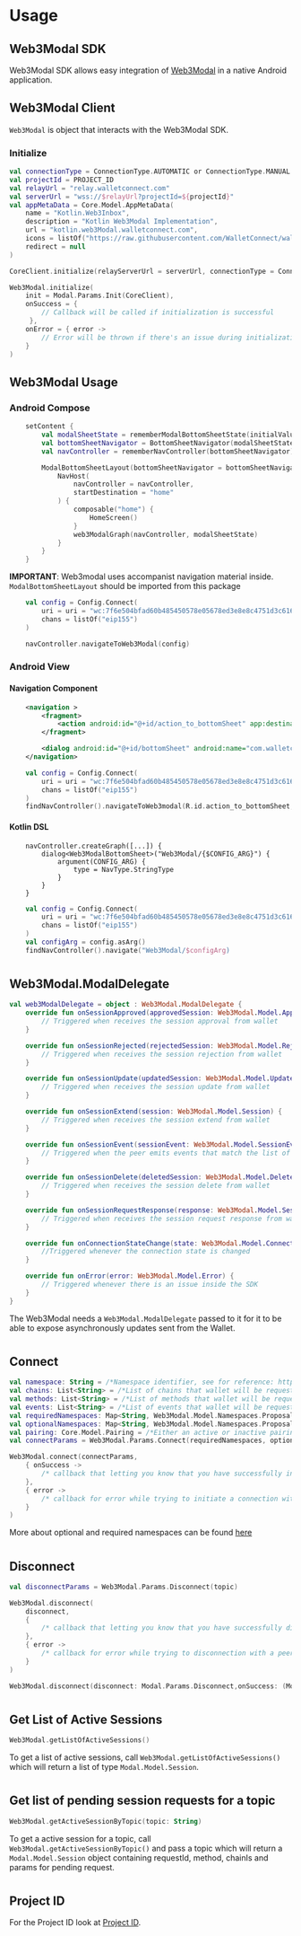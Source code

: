 # Usage

## Web3Modal SDK

Web3Modal SDK allows easy integration of [Web3Modal](https://web3modal.com/) in a native Android application.

## Web3Modal Client

`Web3Modal` is object that interacts with the Web3Modal SDK.

### Initialize

```kotlin
val connectionType = ConnectionType.AUTOMATIC or ConnectionType.MANUAL
val projectId = PROJECT_ID
val relayUrl = "relay.walletconnect.com"
val serverUrl = "wss://$relayUrl?projectId=${projectId}"
val appMetaData = Core.Model.AppMetaData(
    name = "Kotlin.Web3Inbox",
    description = "Kotlin Web3Modal Implementation",
    url = "kotlin.web3Modal.walletconnect.com",
    icons = listOf("https://raw.githubusercontent.com/WalletConnect/walletconnect-assets/master/Icon/Gradient/Icon.png"),
    redirect = null
)

CoreClient.initialize(relayServerUrl = serverUrl, connectionType = ConnectionType.AUTOMATIC, application = this, metaData = appMetaData)

Web3Modal.initialize(
    init = Modal.Params.Init(CoreClient),
    onSuccess = {
        // Callback will be called if initialization is successful
     },
    onError = { error -> 
        // Error will be thrown if there's an issue during initialization
    }
)
```

## Web3Modal Usage

### Android Compose

````kotlin
    setContent {
        val modalSheetState = rememberModalBottomSheetState(initialValue = ModalBottomSheetValue.Hidden, skipHalfExpanded = true)
        val bottomSheetNavigator = BottomSheetNavigator(modalSheetState)
        val navController = rememberNavController(bottomSheetNavigator)

        ModalBottomSheetLayout(bottomSheetNavigator = bottomSheetNavigator) {
            NavHost(
                navController = navController,
                startDestination = "home"
            ) {
                composable("home") {
                    HomeScreen()
                }
                web3ModalGraph(navController, modalSheetState)
            }
        }
    }
````
**IMPORTANT**: Web3modal uses accompanist navigation material inside. `ModalBottomSheetLayout` should be imported from this package

````kotlin
    val config = Config.Connect(
        uri = uri = "wc:7f6e504bfad60b485450578e05678ed3e8e8c4751d3c6160be17160d63ec90f9@2",
        chans = listOf("eip155")
    )

    navController.navigateToWeb3Modal(config)
````

### Android View

#### Navigation Component

````xml
    <navigation >
        <fragment>
            <action android:id="@+id/action_to_bottomSheet" app:destination="@id/bottomSheet" />
        </fragment>

        <dialog android:id="@+id/bottomSheet" android:name="com.walletconnect.web3.modal.ui.Web3ModalBottomSheet"/>
    </navigation>
````

````kotlin
    val config = Config.Connect(
        uri = uri = "wc:7f6e504bfad60b485450578e05678ed3e8e8c4751d3c6160be17160d63ec90f9@2",
        chans = listOf("eip155")
    )
    findNavController().navigateToWeb3modal(R.id.action_to_bottomSheet, config)
````

#### Kotlin DSL

````kollin
    navController.createGraph([...]) {
        dialog<Web3ModalBottomSheet>("Web3Modal/{$CONFIG_ARG}") {
            argument(CONFIG_ARG) {
                type = NavType.StringType
            }
        }
    }
````

````kotlin
    val config = Config.Connect(
        uri = uri = "wc:7f6e504bfad60b485450578e05678ed3e8e8c4751d3c6160be17160d63ec90f9@2",
        chans = listOf("eip155")
    )
    val configArg = config.asArg()
    findNavController().navigate("Web3Modal/$configArg)
````

#

## Web3Modal.ModalDelegate

````kotlin
val web3ModalDelegate = object : Web3Modal.ModalDelegate {
    override fun onSessionApproved(approvedSession: Web3Modal.Model.ApprovedSession) {
        // Triggered when receives the session approval from wallet
    }

    override fun onSessionRejected(rejectedSession: Web3Modal.Model.RejectedSession) {
        // Triggered when receives the session rejection from wallet
    }

    override fun onSessionUpdate(updatedSession: Web3Modal.Model.UpdatedSession) {
        // Triggered when receives the session update from wallet
    }

    override fun onSessionExtend(session: Web3Modal.Model.Session) {
        // Triggered when receives the session extend from wallet
    }

    override fun onSessionEvent(sessionEvent: Web3Modal.Model.SessionEvent) {
        // Triggered when the peer emits events that match the list of events agreed upon session settlement
    }

    override fun onSessionDelete(deletedSession: Web3Modal.Model.DeletedSession) {
        // Triggered when receives the session delete from wallet
    }

    override fun onSessionRequestResponse(response: Web3Modal.Model.SessionRequestResponse) {
        // Triggered when receives the session request response from wallet
    }

    override fun onConnectionStateChange(state: Web3Modal.Model.ConnectionState) {
        //Triggered whenever the connection state is changed
    }

    override fun onError(error: Web3Modal.Model.Error) {
        // Triggered whenever there is an issue inside the SDK
    }
}
````

The Web3Modal needs a `Web3Modal.ModalDelegate` passed to it for it to be able to expose asynchronously updates sent from the Wallet.

#

## Connect

````kotlin
val namespace: String = /*Namespace identifier, see for reference: https://github.com/ChainAgnostic/CAIPs/blob/master/CAIPs/caip-2.md#syntax*/
val chains: List<String> = /*List of chains that wallet will be requested for*/
val methods: List<String> = /*List of methods that wallet will be requested for*/
val events: List<String> = /*List of events that wallet will be requested for*/
val requiredNamespaces: Map<String, Web3Modal.Model.Namespaces.Proposal> = mapOf(namespace, Web3Modal.Model.Namespaces.Proposal(accounts, methods, events)) /*Required namespaces to setup a session*/
val optionalNamespaces: Map<String, Web3Modal.Model.Namespaces.Proposal> = mapOf(namespace, Web3Modal.Model.Namespaces.Proposal(accounts, methods, events)) /*Optional namespaces to setup a session*/
val pairing: Core.Model.Pairing = /*Either an active or inactive pairing*/
val connectParams = Web3Modal.Params.Connect(requiredNamespaces, optionalNamespaces, pairing)

Web3Modal.connect(connectParams, 
    { onSuccess -> 
        /* callback that letting you know that you have successfully initiated connecting */ 
    }, 
    { error -> 
        /* callback for error while trying to initiate a connection with a peer */ 
    }
)
````

More about optional and required namespaces can be found [here](https://github.com/ChainAgnostic/CAIPs/blob/master/CAIPs/caip-25.md)

#
## Disconnect

````kotlin
val disconnectParams = Web3Modal.Params.Disconnect(topic)

Web3Modal.disconnect(
    disconnect,
    { 
        /* callback that letting you know that you have successfully disconnected */ 
    },
    { error -> 
        /* callback for error while trying to disconnection with a peer */ 
    }
)

Web3Modal.disconnect(disconnect: Modal.Params.Disconnect,onSuccess: (Modal.Params.Disconnect) -> Unit = {}, onError: (Modal.Model.Error) -> Unit)
````

#
## Get List of Active Sessions

```kotlin
Web3Modal.getListOfActiveSessions()
```

To get a list of active sessions, call `Web3Modal.getListOfActiveSessions()` which will return a list of type `Modal.Model.Session`.

#
## Get list of pending session requests for a topic

````kotlin
Web3Modal.getActiveSessionByTopic(topic: String)
````

To get a active session for a topic, call `Web3Modal.getActiveSessionByTopic()` and pass a topic which will return
a `Modal.Model.Session` object containing requestId, method, chainIs and params for pending request.


#
## Project ID

For the Project ID look at [Project ID](https://www.walletconnect.com).
